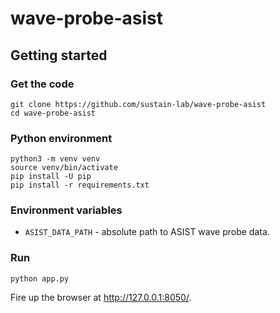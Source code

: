 # wave-probe-asist

## Getting started

### Get the code

```
git clone https://github.com/sustain-lab/wave-probe-asist
cd wave-probe-asist
```

### Python environment

```
python3 -m venv venv
source venv/bin/activate
pip install -U pip
pip install -r requirements.txt
```

### Environment variables

* `ASIST_DATA_PATH` - absolute path to ASIST wave probe data.

### Run

```
python app.py
```

Fire up the browser at http://127.0.0.1:8050/.

